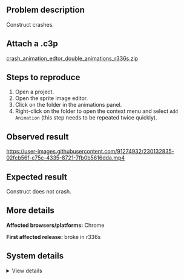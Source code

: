 ## Problem description

Construct crashes.

## Attach a .c3p

[crash_animation_edtor_double_animations_r336s.zip](https://github.com/WilsonPercival/WilsonPercival/files/11160580/crash_animation_edtor_double_animations_r336s.zip)

## Steps to reproduce

1. Open a project.
2. Open the sprite image editor.
3. Click on the folder in the animations panel.
4. Right-click on the folder to open the context menu and select `Add Animation` (this step needs to be repeated twice quickly).

## Observed result

https://user-images.githubusercontent.com/91274932/230132835-02fcb56f-c75c-4335-8721-7fb0b5616dda.mp4

## Expected result

Construct does not crash.

## More details



**Affected browsers/platforms:** Chrome

**First affected release:** broke in r336s

## System details

<details><summary>View details</summary>

Error report information
Type: unhandled rejection
Reason: Error: unexpected type @ TypeError: unexpected type at O.i (https://editor.construct.net/r336/main.js:1034:147) at new d (https://editor.construct.net/r336/main.js:1605:63) at qa.j (https://editor.construct.net/r336/main.js:1111:44) at d.Vf (https://editor.construct.net/r336/main.js:1627:384) at https://editor.construct.net/r336/projectResources.js:261:89
Stack: TypeError: unexpected type at O.i (https://editor.construct.net/r336/main.js:1034:147) at new d (https://editor.construct.net/r336/main.js:1605:63) at qa.j (https://editor.construct.net/r336/main.js:1111:44) at d.Vf (https://editor.construct.net/r336/main.js:1627:384) at https://editor.construct.net/r336/projectResources.js:261:89
Construct version: r336
URL: https://editor.construct.net/
Date: Wed Apr 05 2023 18:28:23 GMT+0300 (Восточная Европа, летнее время)
Uptime: 74 s

Platform information
Product: Construct 3 r336 (stable)
Browser: Chrome 109.0.5414.120
Browser engine: Chromium
Context: browser
Operating system: Windows NT 0.1.0
Device type: desktop
Device pixel ratio: 1
Logical CPU cores: 2
Approx. device memory: 4 GB
User agent: Mozilla/5.0 (Windows NT 10.0; Win64; x64) AppleWebKit/537.36 (KHTML, like Gecko) Chrome/109.0.0.0 Safari/537.36
Language setting: en-US

WebGL information
Version string: WebGL 2.0 (OpenGL ES 3.0 Chromium)
Numeric version: 2
Supports NPOT textures: yes
Supports GPU profiling: no
Supports highp precision: yes
Vendor: Google Inc. (Google)
Renderer: ANGLE (Google, Vulkan 1.3.0 (SwiftShader Device (Subzero) (0x0000C0DE)), SwiftShader driver)
Major performance caveat: yes
Maximum texture size: 8192
Point size range: 1 to 1023
Extensions: EXT_color_buffer_float, EXT_color_buffer_half_float, EXT_float_blend, EXT_texture_compression_bptc, EXT_texture_compression_rgtc, EXT_texture_filter_anisotropic, OES_draw_buffers_indexed, OES_texture_float_linear, WEBGL_compressed_texture_astc, WEBGL_compressed_texture_etc, WEBGL_compressed_texture_etc1, WEBGL_compressed_texture_s3tc, WEBGL_compressed_texture_s3tc_srgb, WEBGL_debug_renderer_info, WEBGL_lose_context, WEBGL_multi_draw, OVR_multiview2

</details>
